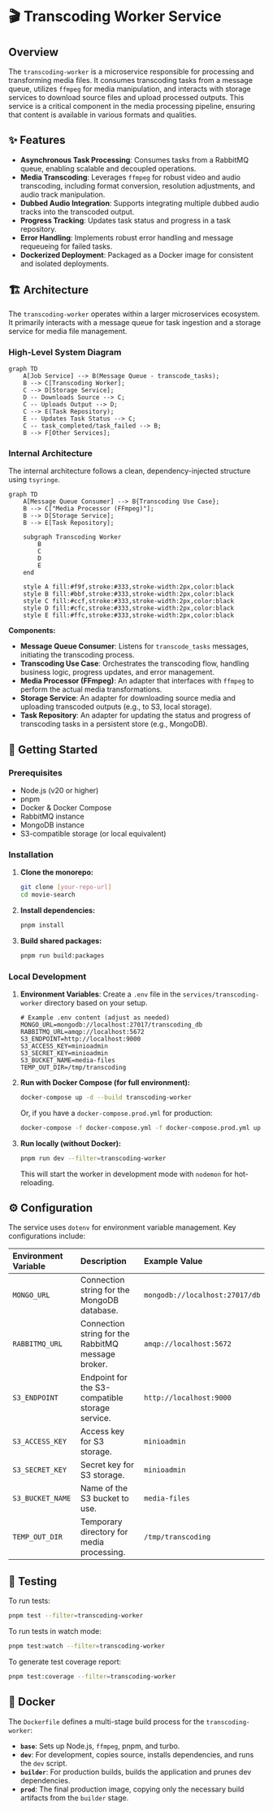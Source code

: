 # 🎬 Transcoding Worker Service

## Overview

The `transcoding-worker` is a microservice responsible for processing and transforming media files. It consumes transcoding tasks from a message queue, utilizes `ffmpeg` for media manipulation, and interacts with storage services to download source files and upload processed outputs. This service is a critical component in the media processing pipeline, ensuring that content is available in various formats and qualities.

## ✨ Features

- **Asynchronous Task Processing**: Consumes tasks from a RabbitMQ queue, enabling scalable and decoupled operations.
- **Media Transcoding**: Leverages `ffmpeg` for robust video and audio transcoding, including format conversion, resolution adjustments, and audio track manipulation.
- **Dubbed Audio Integration**: Supports integrating multiple dubbed audio tracks into the transcoded output.
- **Progress Tracking**: Updates task status and progress in a task repository.
- **Error Handling**: Implements robust error handling and message requeueing for failed tasks.
- **Dockerized Deployment**: Packaged as a Docker image for consistent and isolated deployments.

## 🏗️ Architecture

The `transcoding-worker` operates within a larger microservices ecosystem. It primarily interacts with a message queue for task ingestion and a storage service for media file management.

### High-Level System Diagram

```mermaid
graph TD
    A[Job Service] --> B(Message Queue - transcode_tasks);
    B --> C[Transcoding Worker];
    C --> D[Storage Service];
    D -- Downloads Source --> C;
    C -- Uploads Output --> D;
    C --> E(Task Repository);
    E -- Updates Task Status --> C;
    C -- task_completed/task_failed --> B;
    B --> F[Other Services];
```

### Internal Architecture

The internal architecture follows a clean, dependency-injected structure using `tsyringe`.

```mermaid
graph TD
    A[Message Queue Consumer] --> B{Transcoding Use Case};
    B --> C["Media Processor (FFmpeg)"];
    B --> D[Storage Service];
    B --> E[Task Repository];

    subgraph Transcoding Worker
        B
        C
        D
        E
    end

    style A fill:#f9f,stroke:#333,stroke-width:2px,color:black
    style B fill:#bbf,stroke:#333,stroke-width:2px,color:black
    style C fill:#ccf,stroke:#333,stroke-width:2px,color:black
    style D fill:#cfc,stroke:#333,stroke-width:2px,color:black
    style E fill:#ffc,stroke:#333,stroke-width:2px,color:black
```

**Components:**

- **Message Queue Consumer**: Listens for `transcode_tasks` messages, initiating the transcoding process.
- **Transcoding Use Case**: Orchestrates the transcoding flow, handling business logic, progress updates, and error management.
- **Media Processor (FFmpeg)**: An adapter that interfaces with `ffmpeg` to perform the actual media transformations.
- **Storage Service**: An adapter for downloading source media and uploading transcoded outputs (e.g., to S3, local storage).
- **Task Repository**: An adapter for updating the status and progress of transcoding tasks in a persistent store (e.g., MongoDB).

## 🚀 Getting Started

### Prerequisites

- Node.js (v20 or higher)
- pnpm
- Docker & Docker Compose
- RabbitMQ instance
- MongoDB instance
- S3-compatible storage (or local equivalent)

### Installation

1.  **Clone the monorepo:**
    ```bash
    git clone [your-repo-url]
    cd movie-search
    ```
2.  **Install dependencies:**
    ```bash
    pnpm install
    ```
3.  **Build shared packages:**
    ```bash
    pnpm run build:packages
    ```

### Local Development

1.  **Environment Variables**: Create a `.env` file in the `services/transcoding-worker` directory based on your setup.
    ```
    # Example .env content (adjust as needed)
    MONGO_URL=mongodb://localhost:27017/transcoding_db
    RABBITMQ_URL=amqp://localhost:5672
    S3_ENDPOINT=http://localhost:9000
    S3_ACCESS_KEY=minioadmin
    S3_SECRET_KEY=minioadmin
    S3_BUCKET_NAME=media-files
    TEMP_OUT_DIR=/tmp/transcoding
    ```
2.  **Run with Docker Compose (for full environment):**
    ```bash
    docker-compose up -d --build transcoding-worker
    ```
    Or, if you have a `docker-compose.prod.yml` for production:
    ```bash
    docker-compose -f docker-compose.yml -f docker-compose.prod.yml up -d --build transcoding-worker
    ```
3.  **Run locally (without Docker):**
    ```bash
    pnpm run dev --filter=transcoding-worker
    ```
    This will start the worker in development mode with `nodemon` for hot-reloading.

## ⚙️ Configuration

The service uses `dotenv` for environment variable management. Key configurations include:

| Environment Variable | Description                                        | Example Value                  |
| :------------------- | :------------------------------------------------- | :----------------------------- |
| `MONGO_URL`          | Connection string for the MongoDB database.        | `mongodb://localhost:27017/db` |
| `RABBITMQ_URL`       | Connection string for the RabbitMQ message broker. | `amqp://localhost:5672`        |
| `S3_ENDPOINT`        | Endpoint for the S3-compatible storage service.    | `http://localhost:9000`        |
| `S3_ACCESS_KEY`      | Access key for S3 storage.                         | `minioadmin`                   |
| `S3_SECRET_KEY`      | Secret key for S3 storage.                         | `minioadmin`                   |
| `S3_BUCKET_NAME`     | Name of the S3 bucket to use.                      | `media-files`                  |
| `TEMP_OUT_DIR`       | Temporary directory for media processing.          | `/tmp/transcoding`             |

## 🧪 Testing

To run tests:

```bash
pnpm test --filter=transcoding-worker
```

To run tests in watch mode:

```bash
pnpm test:watch --filter=transcoding-worker
```

To generate test coverage report:

```bash
pnpm test:coverage --filter=transcoding-worker
```

## 🐳 Docker

The `Dockerfile` defines a multi-stage build process for the `transcoding-worker`:

- **`base`**: Sets up Node.js, `ffmpeg`, pnpm, and turbo.
- **`dev`**: For development, copies source, installs dependencies, and runs the `dev` script.
- **`builder`**: For production builds, builds the application and prunes dev dependencies.
- **`prod`**: The final production image, copying only the necessary build artifacts from the `builder` stage.
